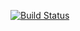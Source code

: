 [![Build Status](https://struktured.semaphoreci.com/badges/linkedin-scraping/branches/set-up-semaphore.svg?key=f8d81795-902a-4355-acf7-a6de60a272de)](https://struktured.semaphoreci.com/projects/linkedin-scraping)
